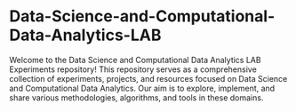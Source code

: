 # Data-Science-and-Computational-Data-Analytics-LAB
Welcome to the Data Science and Computational Data Analytics LAB Experiments repository! This repository serves as a comprehensive collection of experiments, projects, and resources focused on Data Science and Computational Data Analytics. Our aim is to explore, implement, and share various methodologies, algorithms, and tools in these domains.
